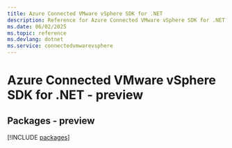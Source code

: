 ```yaml
---
title: Azure Connected VMware vSphere SDK for .NET
description: Reference for Azure Connected VMware vSphere SDK for .NET
ms.date: 06/02/2025
ms.topic: reference
ms.devlang: dotnet
ms.service: connectedvmwarevsphere
---
```

# Azure Connected VMware vSphere SDK for .NET - preview
## Packages - preview
[!INCLUDE [packages](connected-vmware-vsphere-index.md)]